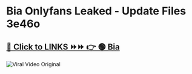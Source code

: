
 # Bia Onlyfans Leaked - Update Files 3e46o

## <h2><a href="https://clipsfans.com/Bia&ref=git">🔗 Click to LINKS ⏩⏩ 👉 🟢 Bia </a></h2>

<a href="https://clipsfans.com/Bia&ref=git" rel="nofollow" data-target="animated-image.originalLink"><img src="https://i.ibb.co.com/xMMVF88/686577567.gif" alt="Viral Video Original" style="max-width: 100%; display: inline-block;" data-target="animated-image.originalImage"></a>

